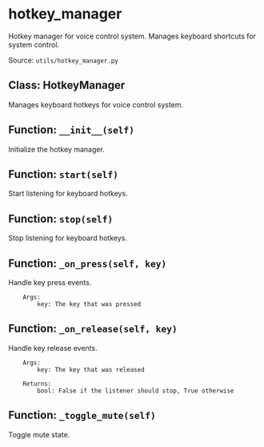 # hotkey_manager

Hotkey manager for voice control system.
Manages keyboard shortcuts for system control.

Source: `utils/hotkey_manager.py`

## Class: HotkeyManager

Manages keyboard hotkeys for voice control system.

## Function: `__init__(self)`

Initialize the hotkey manager.

## Function: `start(self)`

Start listening for keyboard hotkeys.

## Function: `stop(self)`

Stop listening for keyboard hotkeys.

## Function: `_on_press(self, key)`

Handle key press events.
        
        Args:
            key: The key that was pressed

## Function: `_on_release(self, key)`

Handle key release events.
        
        Args:
            key: The key that was released
        
        Returns:
            bool: False if the listener should stop, True otherwise

## Function: `_toggle_mute(self)`

Toggle mute state.

